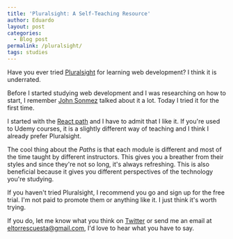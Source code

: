 ```yaml
---
title: 'Pluralsight: A Self-Teaching Resource'
author: Eduardo
layout: post
categories:
  - Blog post
permalink: /pluralsight/
tags: studies 
---
```

Have you ever tried [Pluralsight](https://pluralsight.com) for learning web development? I think it is underrated.

Before I started studying web development and I was researching on how to start, I remember [John Sonmez](https://simpleprogrammer.com/) talked about it a lot. Today I tried it for the first time.

I started with the [React path](https://app.pluralsight.com/paths/skills/react) and I have to admit that I like it. If you're used to Udemy courses, it is a slightly different way of teaching and I think I already prefer Pluralsight.

The cool thing about the *Paths* is that each module is different and most of the time taught by different instructors. This gives you a breather from their styles and since they're not so long, it's always refreshing. This is also beneficial because it gives you different perspectives of the technology you're studying.

If you haven't tried Pluralsight, I recommend you go and sign up for the free trial. I'm not paid to promote them or anything like it. I just think it's worth trying.

If you do, let me know what you think on [Twitter](https://twitter.com/eltorres720) or send me an email at eltorrescuesta@gmail.com, I'd love to hear what you have to say.